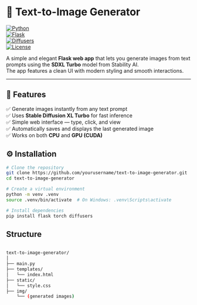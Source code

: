 # 🎨 Text-to-Image Generator  

[![Python](https://img.shields.io/badge/Python-3.10+-blue?logo=python)](https://www.python.org/)  
[![Flask](https://img.shields.io/badge/Flask-Web_Framework-black?logo=flask)](https://flask.palletsprojects.com/)  
[![Diffusers](https://img.shields.io/badge/Diffusers-Stable_Diffusion-orange?logo=huggingface)](https://huggingface.co/docs/diffusers/index)  
[![License](https://img.shields.io/badge/License-MIT-green)](https://github.com/zinoos/text-to-image-generator/main/LICENSE)  

A simple and elegant **Flask web app** that lets you generate images from text prompts using the **SDXL Turbo** model from Stability AI.  
The app features a clean UI with modern styling and smooth interactions.  

---

## 🧠 Features

✅ Generate images instantly from any text prompt  
✅ Uses **Stable Diffusion XL Turbo** for fast inference  
✅ Simple web interface — type, click, and view  
✅ Automatically saves and displays the last generated image  
✅ Works on both **CPU** and **GPU (CUDA)**  



## ⚙️ Installation

```bash
# Clone the repository
git clone https://github.com/yourusername/text-to-image-generator.git
cd text-to-image-generator

# Create a virtual environment
python -m venv .venv
source .venv/bin/activate  # On Windows: .venv\Scripts\activate

# Install dependencies
pip install flask torch diffusers
```

## Structure

```bash

text-to-image-generator/
│
├── main.py
├── templates/
│   └── index.html
├── static/
│   └── style.css
├── img/
    └── (generated images)

